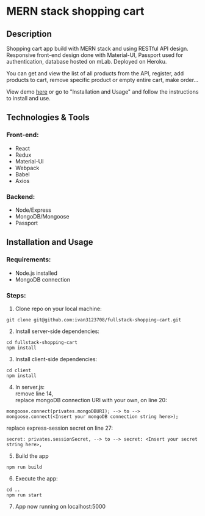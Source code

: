 # MERN stack shopping cart

## Description

Shopping cart app build with MERN stack and using RESTful API design. Responsive front-end design done with Material-UI, Passport used for authentication, database hosted on mLab. Deployed on Heroku.

You can get and view the list of all products from the API, register, add products to cart, remove specific product or empty entire cart, make order...

View demo <a href="http://ij-mobile-shop.herokuapp.com/">here</a> or go to "Installation and Usage" and follow the instructions to install and use.

## Technologies & Tools

### Front-end:

* React
* Redux
* Material-UI
* Webpack
* Babel
* Axios

### Backend:

* Node/Express
* MongoDB/Mongoose
* Passport

## Installation and Usage

### Requirements:

* Node.js installed
* MongoDB connection

### Steps:
1. Clone repo on your local machine:
```
git clone git@github.com:ivan3123708/fullstack-shopping-cart.git
```
2. Install server-side dependencies:
```
cd fullstack-shopping-cart
npm install
```
3. Install client-side dependencies:
```
cd client
npm install
```
4. In server.js:<br/>
remove line 14,<br/>
replace mongoDB connection URI with your own, on line 20:<br/>
```
mongoose.connect(privates.mongoDBURI); --> to --> mongoose.connect(<Insert your mongoDB connection string here>);
```
replace express-session secret on line 27:<br/>
```
secret: privates.sessionSecret, --> to --> secret: <Insert your secret string here>,
```
5. Build the app
```
npm run build
```
6. Execute the app:<br/>
```
cd ..
npm run start
```
7. App now running on localhost:5000
